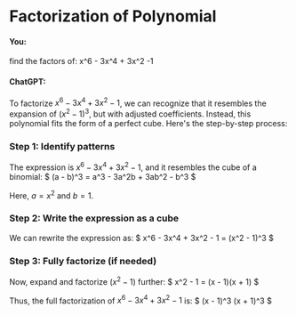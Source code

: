 # Factorization of Polynomial

#### You:
find the factors of:
x^6 - 3x^4 + 3x^2 -1

#### ChatGPT:
To factorize $x^6 - 3x^4 + 3x^2 - 1$, we can recognize that it resembles the expansion of $(x^2 - 1)^3$, but with adjusted coefficients. Instead, this polynomial fits the form of a perfect cube. Here's the step-by-step process:

### Step 1: Identify patterns

The expression is $x^6 - 3x^4 + 3x^2 - 1$, and it resembles the cube of a binomial:
$
(a - b)^3 = a^3 - 3a^2b + 3ab^2 - b^3
$

Here, $a = x^2$ and $b = 1$.

### Step 2: Write the expression as a cube
We can rewrite the expression as:
$
x^6 - 3x^4 + 3x^2 - 1 = (x^2 - 1)^3
$

### Step 3: Fully factorize (if needed)
Now, expand and factorize $(x^2 - 1)$ further:
$
x^2 - 1 = (x - 1)(x + 1)
$

Thus, the full factorization of $x^6 - 3x^4 + 3x^2 - 1$ is:
$
(x - 1)^3 (x + 1)^3
$

